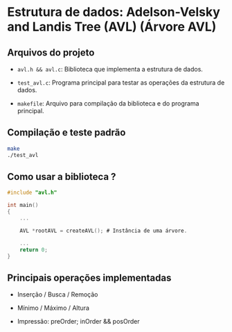 # Estrutura de dados: Adelson-Velsky and Landis Tree (AVL) (Árvore AVL)

## Arquivos do projeto

*   `avl.h && avl.c`: Biblioteca que implementa a estrutura de dados.

*   `test_avl.c`: Programa principal para testar as operações da estrutura de dados.

*   `makefile`: Arquivo para compilação da biblioteca e do programa principal.

## Compilação e teste padrão

```sh
make
./test_avl
```

## Como usar a biblioteca ?

```C
#include "avl.h"

int main()
{
    ...

    AVL *rootAVL = createAVL(); # Instância de uma árvore.

    ...
    return 0;
}
```

## Principais operações implementadas

*   Inserção / Busca / Remoção

*   Mínimo / Máximo / Altura

*   Impressão: preOrder; inOrder && posOrder
